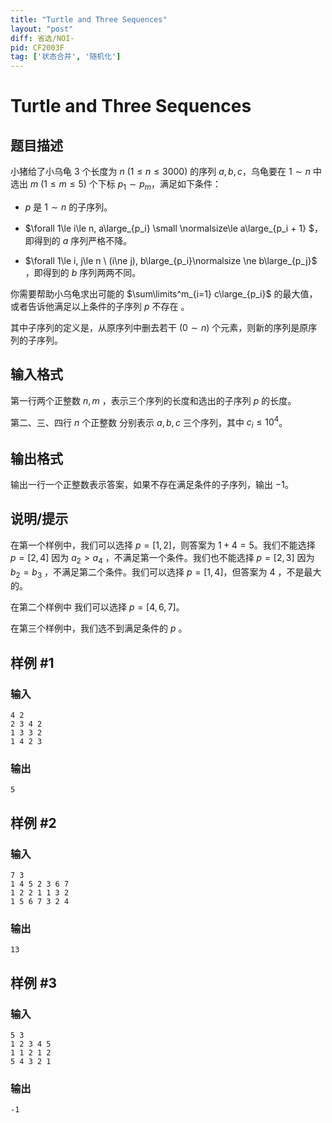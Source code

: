 ```yaml
---
title: "Turtle and Three Sequences"
layout: "post"
diff: 省选/NOI-
pid: CF2003F
tag: ['状态合并', '随机化']
---
```


# Turtle and Three Sequences

## 题目描述

小猪给了小乌龟 3 个长度为 $n \ (1 \le n\le3000)$ 的序列 $a,b,c$，乌龟要在 $1\sim n$ 中选出 $m \ (1 \le m ≤ 5)$ 个下标 $p_1 \sim p_m$，满足如下条件：

* $p$ 是 $1\sim n$ 的子序列。

* $\forall 1\le i\le n, a\large_{p_i} \small \normalsize\le a\large_{p_i + 1} $，即得到的 $a$ 序列严格不降。
* $\forall 1\le i, j\le n \ (i\ne j), b\large_{p_i}\normalsize \ne b\large_{p_j}$ ，即得到的 $b$ 序列两两不同。

你需要帮助小乌龟求出可能的 $\sum\limits^m_{i=1} c\large_{p_i}$ 的最大值，或者告诉他满足以上条件的子序列 $p$ 不存在 。

其中子序列的定义是，从原序列中删去若干 $(0\sim n)$ 个元素，则新的序列是原序列的子序列。

## 输入格式

第一行两个正整数 $n,m$ ，表示三个序列的长度和选出的子序列 $p$ 的长度。

第二、三、四行 $n$ 个正整数 分别表示 $a,b,c$ 三个序列，其中 $c_i\le 10^4$。

## 输出格式

输出一行一个正整数表示答案，如果不存在满足条件的子序列，输出 $-1$。

## 说明/提示

在第一个样例中，我们可以选择 $p=[1,2]$，则答案为 $1+4=5$。我们不能选择 $p=[2,4]$ 因为 $a_2>a_4$ ，不满足第一个条件。我们也不能选择 $p=[2,3]$ 因为 $b_2=b_3$ ，不满足第二个条件。我们可以选择 $p=[1,4]$，但答案为 $4$ ，不是最大的。

在第二个样例中 我们可以选择 $p=[4,6,7]$。

在第三个样例中，我们选不到满足条件的 $p$ 。

## 样例 #1

### 输入

```
4 2
2 3 4 2
1 3 3 2
1 4 2 3
```

### 输出

```
5
```

## 样例 #2

### 输入

```
7 3
1 4 5 2 3 6 7
1 2 2 1 1 3 2
1 5 6 7 3 2 4
```

### 输出

```
13
```

## 样例 #3

### 输入

```
5 3
1 2 3 4 5
1 1 2 1 2
5 4 3 2 1
```

### 输出

```
-1
```

